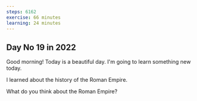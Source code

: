 ```yaml
---
steps: 6162
exercise: 66 minutes
learning: 24 minutes
---
```

## Day No 19 in 2022
Good morning! Today is a beautiful day.
I'm going to learn something new today.

I learned about the history of the Roman Empire.

What do you think about the Roman Empire?
